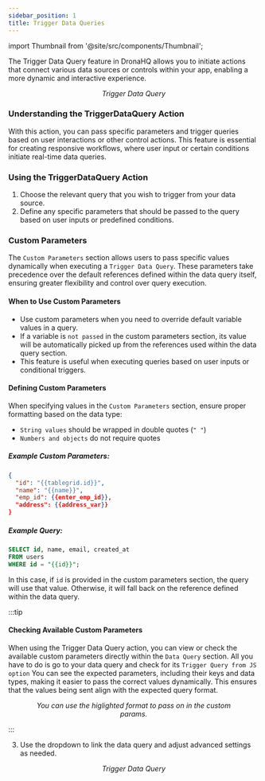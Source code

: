 ```yaml
---
sidebar_position: 1
title: Trigger Data Queries 
---
```



import Thumbnail from '@site/src/components/Thumbnail';


The Trigger Data Query feature in DronaHQ allows you to initiate actions that connect various data sources or controls within your app, enabling a more dynamic and interactive experience.



<figure>
<Thumbnail src="/img/reference/actionflow-blocks/trigger-data-query/trigger-data-query.jpg" alt="Trigger Data Query" />
<figcaption align='center'><i>Trigger Data Query</i></figcaption>
</figure>


### Understanding the TriggerDataQuery Action
With this action, you can pass specific parameters and trigger queries based on user interactions or other control actions. This feature is essential for creating responsive workflows, where user input or certain conditions initiate real-time data queries.

### Using the TriggerDataQuery Action
1. Choose the relevant query that you wish to trigger from your data source.
2. Define any specific parameters that should be passed to the query based on user inputs or predefined conditions.



### Custom Parameters  

The `Custom Parameters` section allows users to pass specific values dynamically when executing a `Trigger Data Query`. These parameters take precedence over the default references defined within the data query itself, ensuring greater flexibility and control over query execution.  

#### When to Use Custom Parameters  

- Use custom parameters when you need to override default variable values in a query.  
- If a variable is `not passed` in the custom parameters section, its value will be automatically picked up from the references used within the data query section.  
- This feature is useful when executing queries based on user inputs or conditional triggers.  

#### Defining Custom Parameters  

When specifying values in the `Custom Parameters` section, ensure proper formatting based on the data type:  

- `String values` should be wrapped in double quotes (`" "`)  
- `Numbers and objects` do not require quotes  

##### Example Custom Parameters:  

```json
{
  "id": "{{tablegrid.id}}",
  "name": "{{name}}",
  "emp_id": {{enter_emp_id}},
  "address": {{address_var}}
}
```  

##### Example Query:  

```sql
SELECT id, name, email, created_at  
FROM users  
WHERE id = "{{id}}";
```  

In this case, if `id` is provided in the custom parameters section, the query will use that value. Otherwise, it will fall back on the reference defined within the data query.

:::tip

#### Checking Available Custom Parameters

When using the Trigger Data Query action, you can view or check the available custom parameters directly within the `Data Query` section. All you have to do is go to your data query and check for its `Trigger Query from JS option` You can see the expected parameters, including their keys and data types, making it easier to pass the correct values dynamically. This ensures that the values being sent align with the expected query format.
<figure>
<Thumbnail src="/img/reference/actionflow-blocks/trigger-data-query/params.png" alt="Trigger Data Query" />
<figcaption align='center'><i>You can use the higlighted format to pass on in the custom params.</i></figcaption>
</figure

:::

3. Use the dropdown to link the data query and adjust advanced settings as needed.

<figure>
<Thumbnail src="/img/reference/actionflow-blocks/trigger-data-query/feild.jpeg" alt="Trigger Data Query" />
<figcaption align='center'><i>Trigger Data Query</i></figcaption>
</figure>
